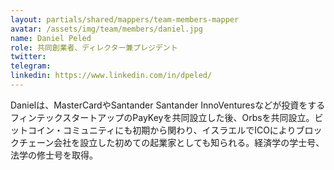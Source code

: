 ```yaml
---
layout: partials/shared/mappers/team-members-mapper
avatar: /assets/img/team/members/daniel.jpg
name: Daniel Peled
role: 共同創業者、ディレクター兼プレジデント
twitter:
telegram:
linkedin: https://www.linkedin.com/in/dpeled/
---
```


Danielは、MasterCardやSantander Santander InnoVenturesなどが投資をするフィンテックスタートアップのPayKeyを共同設立した後、Orbsを共同設立。ビットコイン・コミュニティにも初期から関わり、イスラエルでICOによりブロックチェーン会社を設立した初めての起業家としても知られる。経済学の学士号、法学の修士号を取得。